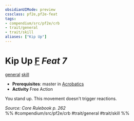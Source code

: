 ```yaml
---
obsidianUIMode: preview
cssclass: pf2e,pf2e-feat
tags:
- compendium/src/pf2e/crb
- trait/general
- trait/skill
aliases: ["Kip Up"]
---
```

# Kip Up  [F](/rules/core-rulebook/chapter-9-playing-the-game.md#Actions "Free Action") *Feat 7*  
[general](/rules/traits/general.md)  [skill](/rules/traits/skill.md)  

- **Prerequisites**: master in [Acrobatics](/compendium/skills.md#Acrobatics)
- **Activity** Free Action

You stand up. This movement doesn't trigger reactions.

*Source: Core Rulebook p. 262*  
%% #compendium/src/pf2e/crb #trait/general #trait/skill %%